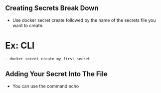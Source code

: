 ## Creating Secrets Break Down
- Use docker secret create followed by the name of the secrets file you want to create.
# Ex: CLI
    - docker secret create my_first_secret

## Adding Your Secret Into The File
- You can use the command echo